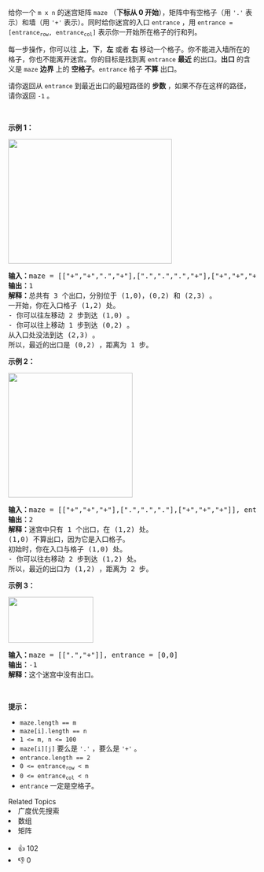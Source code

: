 <p>给你一个&nbsp;<code>m x n</code>&nbsp;的迷宫矩阵&nbsp;<code>maze</code>&nbsp;（<strong>下标从 0 开始</strong>），矩阵中有空格子（用&nbsp;<code>'.'</code>&nbsp;表示）和墙（用&nbsp;<code>'+'</code>&nbsp;表示）。同时给你迷宫的入口&nbsp;<code>entrance</code>&nbsp;，用&nbsp;<code>entrance = [entrance<sub>row</sub>, entrance<sub>col</sub>]</code>&nbsp;表示你一开始所在格子的行和列。</p>

<p>每一步操作，你可以往 <strong>上</strong>，<strong>下</strong>，<strong>左</strong> 或者 <strong>右</strong>&nbsp;移动一个格子。你不能进入墙所在的格子，你也不能离开迷宫。你的目标是找到离&nbsp;<code>entrance</code>&nbsp;<strong>最近</strong>&nbsp;的出口。<strong>出口</strong>&nbsp;的含义是&nbsp;<code>maze</code>&nbsp;<strong>边界</strong>&nbsp;上的&nbsp;<strong>空格子</strong>。<code>entrance</code>&nbsp;格子&nbsp;<strong>不算</strong>&nbsp;出口。</p>

<p>请你返回从 <code>entrance</code>&nbsp;到最近出口的最短路径的 <strong>步数</strong>&nbsp;，如果不存在这样的路径，请你返回 <code>-1</code>&nbsp;。</p>

<p>&nbsp;</p>

<p><strong>示例 1：</strong></p> 
<img alt="" src="https://assets.leetcode.com/uploads/2021/06/04/nearest1-grid.jpg" style="width: 333px; height: 253px;"> <pre><b>输入：</b>maze = [["+","+",".","+"],[".",".",".","+"],["+","+","+","."]], entrance = [1,2]
<b>输出：</b>1
<b>解释：</b>总共有 3 个出口，分别位于 (1,0)，(0,2) 和 (2,3) 。
一开始，你在入口格子 (1,2) 处。
- 你可以往左移动 2 步到达 (1,0) 。
- 你可以往上移动 1 步到达 (0,2) 。
从入口处没法到达 (2,3) 。
所以，最近的出口是 (0,2) ，距离为 1 步。
</pre> </img>

<p><strong>示例 2：</strong></p> 
<img alt="" src="https://assets.leetcode.com/uploads/2021/06/04/nearesr2-grid.jpg" style="width: 253px; height: 253px;"> <pre><b>输入：</b>maze = [["+","+","+"],[".",".","."],["+","+","+"]], entrance = [1,0]
<b>输出：</b>2
<b>解释：</b>迷宫中只有 1 个出口，在 (1,2) 处。
(1,0) 不算出口，因为它是入口格子。
初始时，你在入口与格子 (1,0) 处。
- 你可以往右移动 2 步到达 (1,2) 处。
所以，最近的出口为 (1,2) ，距离为 2 步。
</pre> </img>

<p><strong>示例 3：</strong></p> 
<img alt="" src="https://assets.leetcode.com/uploads/2021/06/04/nearest3-grid.jpg" style="width: 173px; height: 93px;"> <pre><b>输入：</b>maze = [[".","+"]], entrance = [0,0]
<b>输出：</b>-1
<b>解释：</b>这个迷宫中没有出口。
</pre> </img>

<p>&nbsp;</p>

<p><strong>提示：</strong></p>

<ul> 
 <li><code>maze.length == m</code></li> 
 <li><code>maze[i].length == n</code></li> 
 <li><code>1 &lt;= m, n &lt;= 100</code></li> 
 <li><code>maze[i][j]</code> 要么是&nbsp;<code>'.'</code>&nbsp;，要么是&nbsp;<code>'+'</code>&nbsp;。</li> 
 <li><code>entrance.length == 2</code></li> 
 <li><code>0 &lt;= entrance<sub>row</sub> &lt; m</code></li> 
 <li><code>0 &lt;= entrance<sub>col</sub> &lt; n</code></li> 
 <li><code>entrance</code>&nbsp;一定是空格子。</li> 
</ul>

<div><div>Related Topics</div><div><li>广度优先搜索</li><li>数组</li><li>矩阵</li></div></div><br><div><li>👍 102</li><li>👎 0</li></div>